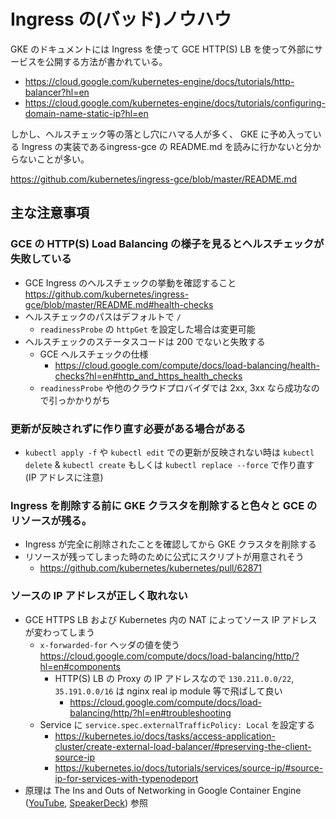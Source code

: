 # Ingress の(バッド)ノウハウ

GKE のドキュメントには Ingress を使って GCE HTTP(S) LB を使って外部にサービスを公開する方法が書かれている。

- https://cloud.google.com/kubernetes-engine/docs/tutorials/http-balancer?hl=en
- https://cloud.google.com/kubernetes-engine/docs/tutorials/configuring-domain-name-static-ip?hl=en

しかし、ヘルスチェック等の落とし穴にハマる人が多く、 GKE に予め入っている Ingress の実装であるingress-gce の README.md を読みに行かないと分からないことが多い。

https://github.com/kubernetes/ingress-gce/blob/master/README.md

## 主な注意事項
### GCE の HTTP(S) Load Balancing の様子を見るとヘルスチェックが失敗している
- GCE Ingress のヘルスチェックの挙動を確認すること https://github.com/kubernetes/ingress-gce/blob/master/README.md#health-checks
- ヘルスチェックのパスはデフォルトで `/`
  - `readinessProbe` の `httpGet` を設定した場合は変更可能
- ヘルスチェックのステータスコードは 200 でないと失敗する
  - GCE ヘルスチェックの仕様
    - https://cloud.google.com/compute/docs/load-balancing/health-checks?hl=en#http_and_https_health_checks
  - `readinessProbe` や他のクラウドプロバイダでは 2xx, 3xx なら成功なので引っかかりがち
### 更新が反映されずに作り直す必要がある場合がある

- `kubectl apply -f` や `kubectl edit` での更新が反映されない時は `kubectl delete` & `kubectl create` もしくは `kubectl replace --force` で作り直す(IP アドレスに注意)

### Ingress を削除する前に GKE クラスタを削除すると色々と GCE のリソースが残る。

- Ingress が完全に削除されたことを確認してから GKE クラスタを削除する
- リソースが残ってしまった時のために公式にスクリプトが用意されそう
  - https://github.com/kubernetes/kubernetes/pull/62871

### ソースの IP アドレスが正しく取れない
- GCE HTTPS LB および Kubernetes 内の NAT によってソース IP アドレスが変わってしまう
  - `x-forwarded-for` ヘッダの値を使う https://cloud.google.com/compute/docs/load-balancing/http/?hl=en#components
    - HTTP(S) LB の Proxy の IP アドレスなので `130.211.0.0/22`, `35.191.0.0/16` は nginx real ip module 等で飛ばして良い
      - https://cloud.google.com/compute/docs/load-balancing/http/?hl=en#troubleshooting
  - Service に `service.spec.externalTrafficPolicy: Local` を設定する 
    - https://kubernetes.io/docs/tasks/access-application-cluster/create-external-load-balancer/#preserving-the-client-source-ip
    - https://kubernetes.io/docs/tutorials/services/source-ip/#source-ip-for-services-with-typenodeport 
- 原理は The Ins and Outs of Networking in Google Container Engine ([YouTube](https://www.youtube.com/watch?v=y2bhV81MfKQ), [SpeakerDeck](https://speakerdeck.com/thockin/the-ins-and-outs-of-networking-in-google-container-engine)) 参照
